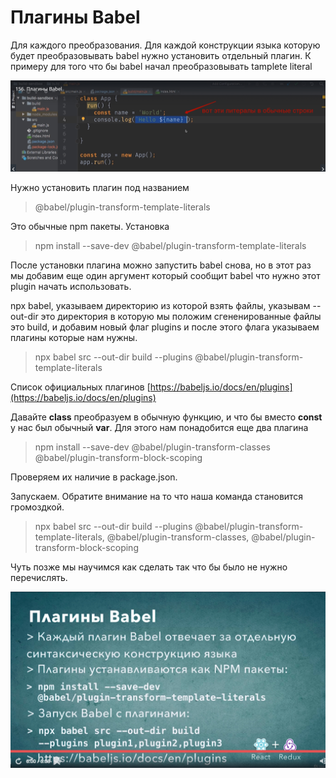 # Плагины Babel

Для каждого преобразования. Для каждой конструкции языка которую будет преобразовывать babel нужно установить отдельный плагин. К примеру для того что бы babel начал преобразовывать tamplete literal

![](./img/build__the__react__babel__app/plugins__babel/../../../../img/build__the__react__babel__app/plugins__babel/001.jpg)

Нужно установить плагин под названием

> @babel/plugin-transform-template-literals

Это обычные npm пакеты. Установка

> npm install --save-dev @babel/plugin-transform-template-literals

После установки плагина можно запустить babel снова, но в этот раз мы добавим еще один аргумент который сообщит babel что нужно этот plugin начать использовать.

npx babel, указываем директорию из которой взять файлы, указывам --out-dir это директория в которую мы положим сгененированные файлы это build, и добавим новый флаг plugins и после этого флага указываем плагины которые нам нужны.

>npx babel src --out-dir build --plugins @babel/plugin-transform-template-literals

Список официальных плагинов [https://babeljs.io/docs/en/plugins](https://babeljs.io/docs/en/plugins)

Давайте **class** преобразуем в обычную функцию, и что бы вместо **const** у нас был обычный **var**. Для этого нам понадобится еще два плагина

> npm install --save-dev @babel/plugin-transform-classes @babel/plugin-transform-block-scoping

Проверяем их наличие в package.json.

Запускаем. Обратите внимание на то что наша команда становится громоздкой.

> npx babel src --out-dir build --plugins @babel/plugin-transform-template-literals, @babel/plugin-transform-classes, @babel/plugin-transform-block-scoping

Чуть позже мы научимся как сделать так что бы было не нужно перечислять. 


![](./img/build__the__react__babel__app/plugins__babel/../../../../img/build__the__react__babel__app/plugins__babel/002.jpg)








